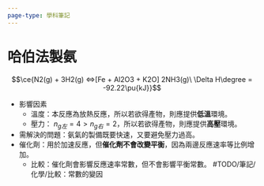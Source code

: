 ```yaml
---
page-type: 學科筆記
---
```

# 哈伯法製氨
$$\ce{N2(g) + 3H2(g) <=>[Fe + Al2O3 + K2O] 2NH3(g)\ \Delta H\degree = -92.22\pu{kJ}}$$
- 影響因素
	- 溫度：本反應為放熱反應，所以若欲得產物，則應提供**低溫**環境。
	- 壓力： $n_{g左} = 4 > n_{g右} = 2$，所以若欲得產物，則應提供**高壓**環境。
- 需解決的問題：氨氣的製備既要快速，又要避免壓力過高。
- 催化劑：用於加速反應，但**催化劑不會改變平衡**，因為兩邊反應速率等比例增加。
	- 比較：催化劑會影響反應速率常數，但不會影響平衡常數。 #TODO/筆記/化學/比較：常數的變因

